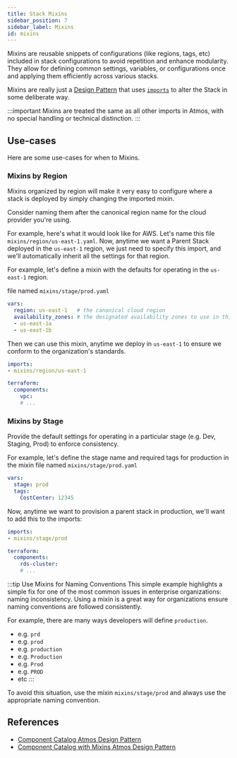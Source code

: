 ```yaml
---
title: Stack Mixins
sidebar_position: 7
sidebar_label: Mixins
id: mixins
---
```


Mixins are reusable snippets of configurations (like regions, tags, etc) included in stack configurations to avoid repetition and enhance modularity. 
They allow for defining common settings, variables, or configurations once and applying them efficiently across various stacks.

Mixins are really just a [Design Pattern](/design-patterns/component-catalog-with-mixins) that uses [`imports`](/core-concepts/stacks/imports) to
alter the Stack in some deliberate way. 

:::important 
Mixins are treated the same as all other imports in Atmos, with no special handling or technical distinction.
:::

## Use-cases

Here are some use-cases for when to Mixins.

### Mixins by Region

Mixins organized by region will make it very easy to configure where a stack is deployed by simply changing the imported mixin.

Consider naming them after the canonical region name for the cloud provider you're using.

For example, here's what it would look like for AWS. Let's name this file `mixins/region/us-east-1.yaml`.
Now, anytime we want a Parent Stack deployed in the `us-east-1` region, we just need to specify this import, and we'll automatically inherit all the settings for that region.


For example, let's define a mixin with the defaults for operating in the `us-east-1` region. 

file named `mixins/stage/prod.yaml`

```yaml title="mixins/region/us-east-1.yaml"
vars:
  region: us-east-1   # the canonical cloud region
  availability_zones: # the designated availability zones to use in this region
  - us-east-1a  
  - us-east-1b
```

Then we can use this mixin, anytime we deploy in `us-east-1` to ensure we conform to the organization's standards.

```yaml title="stacks/prod/network.yaml"
imports:
- mixins/region/us-east-1

terraform:
  components:
    vpc:
    # ...
```

### Mixins by Stage

Provide the default settings for operating in a particular stage (e.g. Dev, Staging, Prod) to enforce consistency.

For example, let's define the stage name and required tags for production in the mixin file named `mixins/stage/prod.yaml`

```yaml title="mixins/stage/prod.yaml"
vars:
  stage: prod
  tags:
    CostCenter: 12345
```

Now, anytime we want to provision a parent stack in production, we'll want to add this to the imports:

```yaml title="stacks/prod/backing-services.yaml"
imports:
- mixins/stage/prod

terraform:
  components:
    rds-cluster:
    # ...
```

:::tip Use Mixins for Naming Conventions
This simple example highlights a simple fix for one of the most common issues in enterprise organizations: naming inconsistency.
Using a mixin is a great way for organizations ensure naming conventions are followed consistently. 

For example, there are many ways developers will define `production`.

- e.g. `prd`
- e.g. `prod`
- e.g. `production`
- e.g. `Production`
- e.g. `Prod`
- e.g. `PROD`
- etc
:::

To avoid this situation, use the mixin `mixins/stage/prod` and always use the appropriate naming convention.

## References

  - [Component Catalog Atmos Design Pattern](/design-patterns/component-catalog)
  - [Component Catalog with Mixins Atmos Design Pattern](/design-patterns/component-catalog-with-mixins)
